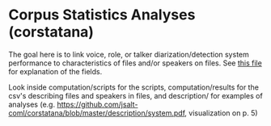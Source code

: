 Corpus Statistics Analyses (corstatana)
==========================

The goal here is to link voice, role, or talker diarization/detection system performance to characteristics of files and/or speakers on files. See
[this file](https://docs.google.com/document/d/1Ef_lr6QAWSa8RKOvC6bbnb6ewd538bBHmQiMYjDRezE/edit) for explanation of the fields.


Look inside computation/scripts for the scripts, computation/results for the csv's describing files and speakers in files, and description/ for examples of analyses (e.g. https://github.com/jsalt-coml/corstatana/blob/master/description/system.pdf, visualization on p. 5)